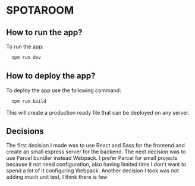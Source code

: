 # SPOTAROOM

## How to run the app?

To run the app: 
```bash
  npm run dev
```

## How to deploy the app?

To deploy the app use the following command:
```bash
  npm run build
```
This will create a production ready file that can be deployed on 
any server.

## Decisions

The first decision I made was to use React and Sass for the 
frontend and create an small express server for the backend.
The next decision was to use Parcel bundler instead Webpack. 
I prefer Parcel for small projects because it not need 
configuration, also having limited time I don't want to spend
a lot of it configuring Webpack.
Another decision I took was not adding much unit test, I think
there is few 
